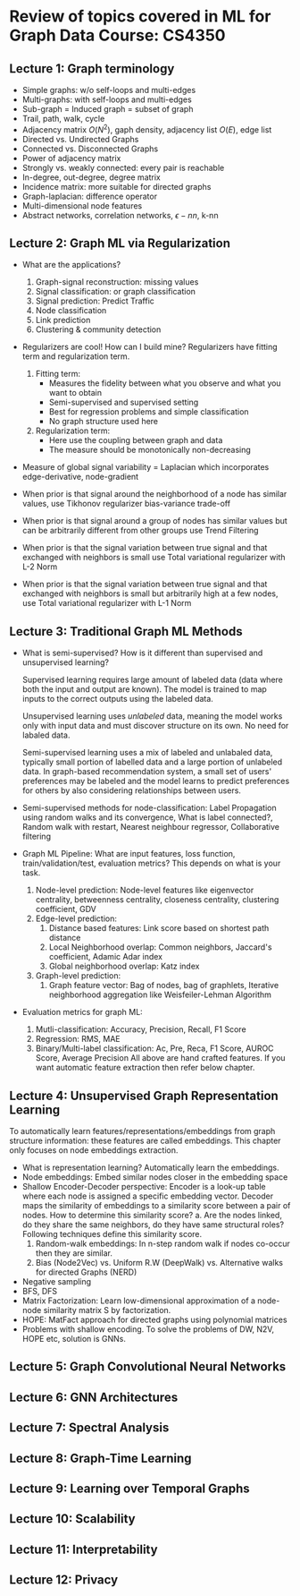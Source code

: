 # Review of topics covered in ML for Graph Data Course: CS4350

## Lecture 1: Graph terminology
- Simple graphs: w/o self-loops and multi-edges
- Multi-graphs: with self-loops and multi-edges
- Sub-graph = Induced graph = subset of graph
- Trail, path, walk, cycle
- Adjacency matrix $O(N^2)$, gaph density, adjacency list $O(E)$, edge list
- Directed vs. Undirected Graphs
- Connected vs. Disconnected Graphs
- Power of adjacency matrix
- Strongly vs. weakly connected: every pair is reachable
- In-degree, out-degree, degree matrix
- Incidence matrix: more suitable for directed graphs
- Graph-laplacian: difference operator
- Multi-dimensional node features
- Abstract networks, correlation networks, $\epsilon-nn$, k-nn
                 
## Lecture 2: Graph ML via Regularization
- What are the applications?
  1. Graph-signal reconstruction: missing values 
  2. Signal classification: or graph classification
  3. Signal prediction: Predict Traffic
  4. Node classification
  5. Link prediction
  6. Clustering & community detection
- Regularizers are cool! How can I build mine? Regularizers have fitting term and regularization term.
  1. Fitting term:
     - Measures the fidelity between what you observe and what you want to obtain
     - Semi-supervised and supervised setting
     - Best for regression problems and simple classification
     - No graph structure used here
  3. Regularization term:
     - Here use the coupling between graph and data
     - The measure should be monotonically non-decreasing 
   
- Measure of global signal variability = Laplacian which incorporates edge-derivative, node-gradient
- When prior is that signal around the neighborhood of a node has similar values, use Tikhonov regularizer bias-variance trade-off
- When prior is that signal around a group of nodes has similar values but can be arbitrarily different from other groups use Trend Filtering
- When prior is that the signal variation between true signal and that exchanged with neighbors is small use Total variational regularizer with L-2 Norm
- When prior is that the signal variation between true signal and that exchanged with neighbors is small but arbitrarily high at a few nodes, use Total variational regularizer with L-1 Norm

## Lecture 3: Traditional Graph ML Methods
- What is semi-supervised? How is it different than supervised and unsupervised learning?

  Supervised learning requires large amount of labeled data (data where both the input and output are known). The model is trained to map inputs to the correct outputs using the labeled data.

  Unsupervised learning uses *unlabeled* data, meaning the model works only with input data and must discover structure on its own. No need for labaled data.

  Semi-supervised learning uses a mix of labeled and unlabaled data, typically small portion of labelled data and a large portion of unlabeled data. In graph-based recommendation system, a small set of users' preferences may be labeled and the model learns to predict preferences for others by also considering relationships between users.
- Semi-supervised methods for node-classification: Label Propagation using random walks and its convergence, What is label connected?, Random walk with restart, Nearest neighbour regressor, Collaborative filtering
- Graph ML Pipeline: What are input features, loss function, train/validation/test, evaluation metrics? This depends on what is your task.
  1. Node-level prediction: Node-level features like eigenvector centrality, betweenness centrality, closeness centrality, clustering coefficient, GDV
  2. Edge-level prediction:
     1. Distance based features: Link score based on shortest path distance
     2. Local Neighborhood overlap: Common neighbors, Jaccard's coefficient, Adamic Adar index
     3. Global neighborhood overlap: Katz index
  3. Graph-level prediction:
     1. Graph feature vector: Bag of nodes, bag of graphlets, Iterative neighborhood aggregation like Weisfeiler-Lehman Algorithm
- Evaluation metrics for graph ML:
  1. Mutli-classification: Accuracy, Precision, Recall, F1 Score
  2. Regression: RMS, MAE
  3. Binary/Multi-label classification: Ac, Pre, Reca, F1 Score, AUROC Score, Average Precision
All above are hand crafted features. If you want automatic feature extraction then refer below chapter.
## Lecture 4: Unsupervised Graph Representation Learning

To automatically learn features/representations/embeddings from graph structure information: these features are called embeddings. This chapter only focuses on node embeddings extraction.
- What is representation learning? Automatically learn the embeddings.
- Node embeddings: Embed similar nodes closer in the embedding space
- Shallow Encoder-Decoder perspective: Encoder is a look-up table where each node is assigned a specific embedding vector. Decoder maps the similarity of embeddings to a similarity score between a pair of nodes. How to determine this similarity score? a. Are the nodes linked, do they share the same neighbors, do they have same structural roles? Following techniques define this similarity score.
  1. Random-walk embeddings: In n-step random walk if nodes co-occur then they are similar.
  2.  Bias (Node2Vec) vs. Uniform R.W (DeepWalk) vs. Alternative walks for directed Graphs (NERD)
- Negative sampling
- BFS, DFS
- Matrix Factorization: Learn low-dimensional approximation of a node-node similarity matrix S by factorization.
- HOPE: MatFact approach for directed graphs using polynomial matrices
- Problems with shallow encoding. To solve the problems of DW, N2V, HOPE etc, solution is GNNs.
## Lecture 5: Graph Convolutional Neural Networks 

## Lecture 6: GNN Architectures

## Lecture 7: Spectral Analysis 

## Lecture 8: Graph-Time Learning

## Lecture 9: Learning over Temporal Graphs

## Lecture 10: Scalability 

## Lecture 11: Interpretability

## Lecture 12: Privacy
